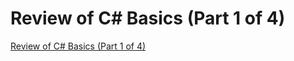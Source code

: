 # Review of C# Basics (Part 1 of 4)
[Review of C# Basics (Part 1 of 4)](https://aiwithcloud.com/2022/09/19/review_of_c_basics_part_1_of_4/)